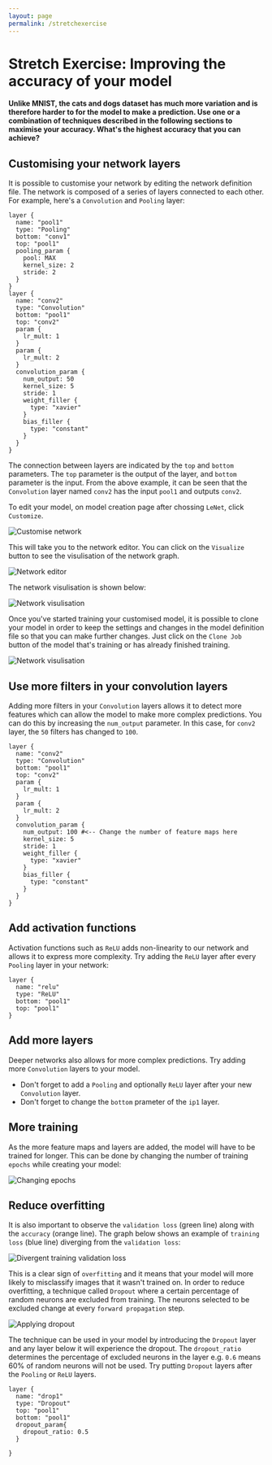 ```yaml
---
layout: page
permalink: /stretchexercise
---
```


# Stretch Exercise: Improving the accuracy of your model
**Unlike MNIST, the cats and dogs dataset has much more variation and is therefore harder to for the model to make a prediction. Use one or a combination of techniques described in the following sections to maximise your accuracy. What's the highest accuracy that you can achieve?**

## Customising your network layers

It is possible to customise your network by editing the network definition file. The network is composed of a series of layers connected to each other. For example, here's a `Convolution` and `Pooling` layer:

```
layer {
  name: "pool1"
  type: "Pooling"
  bottom: "conv1"
  top: "pool1"
  pooling_param {
    pool: MAX
    kernel_size: 2
    stride: 2
  }
}
layer {
  name: "conv2"
  type: "Convolution"
  bottom: "pool1"
  top: "conv2"
  param {
    lr_mult: 1
  }
  param {
    lr_mult: 2
  }
  convolution_param {
    num_output: 50
    kernel_size: 5
    stride: 1
    weight_filler {
      type: "xavier"
    }
    bias_filler {
      type: "constant"
    }
  }
}
```
The connection between layers are indicated by the `top` and `bottom` parameters. The `top` parameter is the output of the layer, and `bottom` parameter is the input. From the above example, it can be seen that the `Convolution` layer named `conv2` has the input `pool1` and outputs `conv2`.

To edit your model, on model creation page after chossing `LeNet`, click `Customize`.

<img src="/img/customize_network.png"  alt="Customise network" class="img-responsive img-rounded img-screenshot" />

This will take you to the network editor. You can click on the `Visualize` button to see the visulisation of the network graph.

<img src="/img/customizing_network.png"  alt="Network editor" class="img-responsive img-rounded img-screenshot" />

The network visulisation is shown below:

<img src="/img/network_graph.png"  alt="Network visulisation" class="img-responsive img-rounded img-screenshot" />

Once you've started training your customised model, it is possible to clone your model in order to keep the settings and changes in the model definition file so that you can make further changes. Just click on the `Clone Job` button of the model that's training or has already finished training.

<img src="/img/clone_job.png"  alt="Network visulisation" class="img-responsive img-rounded img-screenshot" />

## Use more filters in your convolution layers

Adding more filters in your `Convolution` layers allows it to detect more features which can allow the model to make more complex predictions. You can do this by increasing the `num_output` parameter. In this case, for `conv2` layer, the `50` filters has changed to `100`.

```
layer {
  name: "conv2"
  type: "Convolution"
  bottom: "pool1"
  top: "conv2"
  param {
    lr_mult: 1
  }
  param {
    lr_mult: 2
  }
  convolution_param {
    num_output: 100 #<-- Change the number of feature maps here
    kernel_size: 5
    stride: 1
    weight_filler {
      type: "xavier"
    }
    bias_filler {
      type: "constant"
    }
  }
}
```

## Add activation functions

Activation functions such as `ReLU` adds non-linearity to our network and allows it to express more complexity. Try adding the `ReLU` layer after every `Pooling` layer in your network:

```
layer {
  name: "relu"
  type: "ReLU"
  bottom: "pool1"
  top: "pool1"
}
```

## Add more layers

Deeper networks also allows for more complex predictions. Try adding more `Convolution` layers to your model.
* Don't forget to add a `Pooling` and optionally `ReLU` layer after your new `Convolution` layer.
* Don't forget to change the `bottom` prameter of the `ip1` layer.


## More training

As the more feature maps and layers are added, the model will have to be trained for longer. This can be done by changing the number of training `epochs` while creating your model:

<img src="/img/training_epochs.png" alt="Changing epochs" class="img-responsive img-rounded img-screenshot"  />

## Reduce overfitting

It is also important to observe the `validation loss` (green line) along with the `accuracy` (orange line). The graph below shows an example of `training loss` (blue line) diverging from the `validation loss`:

<img src="/img/training-val-loss-divergent.png" alt="Divergent training validation loss" class="img-responsive img-rounded img-screenshot"  />

This is a clear sign of `overfitting` and it means that your model will more likely to misclassify images that it wasn't trained on. In order to reduce overfitting, a technique called `Dropout` where a certain percentage of random neurons are excluded from training. The neurons selected to be excluded change at every `forward propagation` step.

<img src="/img/dropout.png" alt="Applying dropout" class="img-responsive img-rounded img-screenshot"  />

The technique can be used in your model by introducing the `Dropout` layer and any layer below it will experience the dropout. The `dropout_ratio` determines the percentage of excluded neurons in the layer e.g. `0.6` means 60% of random neurons will not be used.  Try putting `Dropout` layers after the `Pooling` or `ReLU` layers.

```
layer {
  name: "drop1"
  type: "Dropout"
  top: "pool1"
  bottom: "pool1"
  dropout_param{
    dropout_ratio: 0.5
  }

}
```
